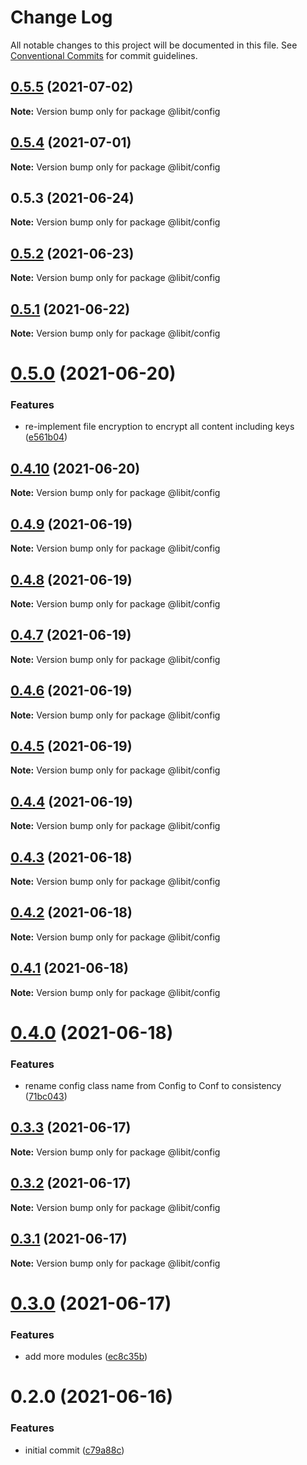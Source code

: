 # Change Log

All notable changes to this project will be documented in this file.
See [Conventional Commits](https://conventionalcommits.org) for commit guidelines.

## [0.5.5](https://gitr.net/mindary/libit/compare/@libit/config@0.5.4...@libit/config@0.5.5) (2021-07-02)

**Note:** Version bump only for package @libit/config





## [0.5.4](https://gitr.net/mindary/libit/compare/@libit/config@0.5.3...@libit/config@0.5.4) (2021-07-01)

**Note:** Version bump only for package @libit/config





## 0.5.3 (2021-06-24)

**Note:** Version bump only for package @libit/config





## [0.5.2](https://gitr.net/mindary/libit/compare/@libit/config@0.5.1...@libit/config@0.5.2) (2021-06-23)

**Note:** Version bump only for package @libit/config





## [0.5.1](https://gitr.net/mindary/libit/compare/@libit/config@0.5.0...@libit/config@0.5.1) (2021-06-22)

**Note:** Version bump only for package @libit/config





# [0.5.0](https://gitr.net/mindary/libit/compare/@libit/config@0.4.10...@libit/config@0.5.0) (2021-06-20)


### Features

* re-implement file encryption to encrypt all content including keys ([e561b04](https://gitr.net/mindary/libit/commits/e561b048bb400073b7701188bcfd5454f539f752))





## [0.4.10](https://gitr.net/mindary/libit/compare/@libit/config@0.4.9...@libit/config@0.4.10) (2021-06-20)

**Note:** Version bump only for package @libit/config





## [0.4.9](https://gitr.net/mindary/libit/compare/@libit/config@0.4.8...@libit/config@0.4.9) (2021-06-19)

**Note:** Version bump only for package @libit/config





## [0.4.8](https://gitr.net/mindary/libit/compare/@libit/config@0.4.7...@libit/config@0.4.8) (2021-06-19)

**Note:** Version bump only for package @libit/config





## [0.4.7](https://gitr.net/mindary/libit/compare/@libit/config@0.4.6...@libit/config@0.4.7) (2021-06-19)

**Note:** Version bump only for package @libit/config





## [0.4.6](https://gitr.net/mindary/libit/compare/@libit/config@0.4.5...@libit/config@0.4.6) (2021-06-19)

**Note:** Version bump only for package @libit/config





## [0.4.5](https://gitr.net/mindary/libit/compare/@libit/config@0.4.4...@libit/config@0.4.5) (2021-06-19)

**Note:** Version bump only for package @libit/config





## [0.4.4](https://gitr.net/mindary/libit/compare/@libit/config@0.4.3...@libit/config@0.4.4) (2021-06-19)

**Note:** Version bump only for package @libit/config





## [0.4.3](https://gitr.net/mindary/libit/compare/@libit/config@0.4.2...@libit/config@0.4.3) (2021-06-18)

**Note:** Version bump only for package @libit/config





## [0.4.2](https://gitr.net/mindary/libit/compare/@libit/config@0.4.1...@libit/config@0.4.2) (2021-06-18)

**Note:** Version bump only for package @libit/config





## [0.4.1](https://gitr.net/mindary/libit/compare/@libit/config@0.4.0...@libit/config@0.4.1) (2021-06-18)

**Note:** Version bump only for package @libit/config





# [0.4.0](https://gitr.net/mindary/libit/compare/@libit/config@0.3.3...@libit/config@0.4.0) (2021-06-18)


### Features

* rename config class name from Config to Conf to consistency ([71bc043](https://gitr.net/mindary/libit/commits/71bc04365dd4366b48b3e6f9531e24ad4544c2a2))





## [0.3.3](https://gitr.net/mindary/libit/compare/@libit/config@0.3.2...@libit/config@0.3.3) (2021-06-17)

**Note:** Version bump only for package @libit/config





## [0.3.2](https://gitr.net/mindary/libit/compare/@libit/config@0.3.1...@libit/config@0.3.2) (2021-06-17)

**Note:** Version bump only for package @libit/config





## [0.3.1](https://gitr.net/mindary/libit/compare/@libit/config@0.3.0...@libit/config@0.3.1) (2021-06-17)

**Note:** Version bump only for package @libit/config





# [0.3.0](https://gitr.net/mindary/libit/compare/@libit/config@0.2.0...@libit/config@0.3.0) (2021-06-17)


### Features

* add more modules ([ec8c35b](https://gitr.net/mindary/libit/commits/ec8c35b18b46fd894731b63383e766973070cc52))





# 0.2.0 (2021-06-16)


### Features

* initial commit ([c79a88c](https://gitr.net/mindary/libit/commits/c79a88c56e4c98155d80e15cf0e83be24593af27))
